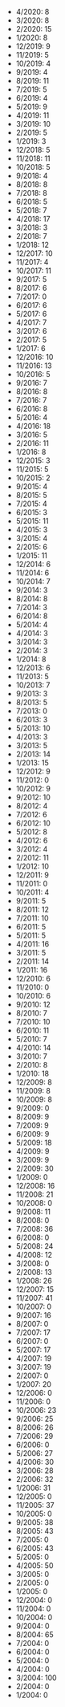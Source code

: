 *  4/2020: 8
*  3/2020: 8
*  2/2020: 15
*  1/2020: 8
*  12/2019: 9
*  11/2019: 5
*  10/2019: 4
*  9/2019: 4
*  8/2019: 11
*  7/2019: 5
*  6/2019: 4
*  5/2019: 9
*  4/2019: 11
*  3/2019: 10
*  2/2019: 5
*  1/2019: 3
*  12/2018: 5
*  11/2018: 11
*  10/2018: 5
*  9/2018: 4
*  8/2018: 8
*  7/2018: 8
*  6/2018: 5
*  5/2018: 7
*  4/2018: 17
*  3/2018: 3
*  2/2018: 7
*  1/2018: 12
*  12/2017: 10
*  11/2017: 4
*  10/2017: 11
*  9/2017: 5
*  8/2017: 6
*  7/2017: 0
*  6/2017: 6
*  5/2017: 6
*  4/2017: 7
*  3/2017: 6
*  2/2017: 5
*  1/2017: 6
*  12/2016: 10
*  11/2016: 13
*  10/2016: 5
*  9/2016: 7
*  8/2016: 8
*  7/2016: 7
*  6/2016: 8
*  5/2016: 4
*  4/2016: 18
*  3/2016: 5
*  2/2016: 11
*  1/2016: 8
*  12/2015: 3
*  11/2015: 5
*  10/2015: 2
*  9/2015: 4
*  8/2015: 5
*  7/2015: 4
*  6/2015: 3
*  5/2015: 11
*  4/2015: 3
*  3/2015: 4
*  2/2015: 6
*  1/2015: 11
*  12/2014: 6
*  11/2014: 6
*  10/2014: 7
*  9/2014: 3
*  8/2014: 8
*  7/2014: 3
*  6/2014: 8
*  5/2014: 4
*  4/2014: 3
*  3/2014: 3
*  2/2014: 3
*  1/2014: 8
*  12/2013: 6
*  11/2013: 5
*  10/2013: 7
*  9/2013: 3
*  8/2013: 5
*  7/2013: 0
*  6/2013: 3
*  5/2013: 10
*  4/2013: 3
*  3/2013: 5
*  2/2013: 14
*  1/2013: 15
*  12/2012: 9
*  11/2012: 0
*  10/2012: 9
*  9/2012: 10
*  8/2012: 4
*  7/2012: 6
*  6/2012: 10
*  5/2012: 8
*  4/2012: 6
*  3/2012: 4
*  2/2012: 11
*  1/2012: 10
*  12/2011: 9
*  11/2011: 0
*  10/2011: 4
*  9/2011: 5
*  8/2011: 12
*  7/2011: 10
*  6/2011: 5
*  5/2011: 5
*  4/2011: 16
*  3/2011: 5
*  2/2011: 14
*  1/2011: 16
*  12/2010: 6
*  11/2010: 0
*  10/2010: 6
*  9/2010: 12
*  8/2010: 7
*  7/2010: 10
*  6/2010: 11
*  5/2010: 7
*  4/2010: 14
*  3/2010: 7
*  2/2010: 8
*  1/2010: 18
*  12/2009: 8
*  11/2009: 8
*  10/2009: 8
*  9/2009: 0
*  8/2009: 9
*  7/2009: 9
*  6/2009: 9
*  5/2009: 18
*  4/2009: 9
*  3/2009: 9
*  2/2009: 30
*  1/2009: 0
*  12/2008: 16
*  11/2008: 21
*  10/2008: 0
*  9/2008: 11
*  8/2008: 0
*  7/2008: 36
*  6/2008: 0
*  5/2008: 24
*  4/2008: 12
*  3/2008: 0
*  2/2008: 13
*  1/2008: 26
*  12/2007: 15
*  11/2007: 41
*  10/2007: 0
*  9/2007: 16
*  8/2007: 0
*  7/2007: 17
*  6/2007: 0
*  5/2007: 17
*  4/2007: 19
*  3/2007: 19
*  2/2007: 0
*  1/2007: 20
*  12/2006: 0
*  11/2006: 0
*  10/2006: 23
*  9/2006: 25
*  8/2006: 26
*  7/2006: 29
*  6/2006: 0
*  5/2006: 27
*  4/2006: 30
*  3/2006: 28
*  2/2006: 32
*  1/2006: 31
*  12/2005: 0
*  11/2005: 37
*  10/2005: 0
*  9/2005: 38
*  8/2005: 43
*  7/2005: 0
*  6/2005: 43
*  5/2005: 0
*  4/2005: 50
*  3/2005: 0
*  2/2005: 0
*  1/2005: 0
*  12/2004: 0
*  11/2004: 0
*  10/2004: 0
*  9/2004: 0
*  8/2004: 65
*  7/2004: 0
*  6/2004: 0
*  5/2004: 0
*  4/2004: 0
*  3/2004: 100
*  2/2004: 0
*  1/2004: 0